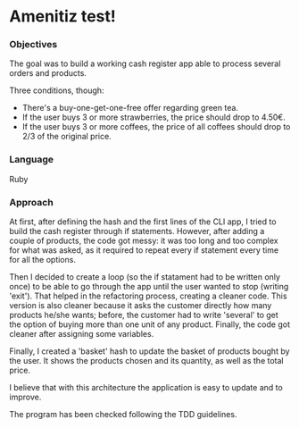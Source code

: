 # Amenitiz test!

### Objectives

The goal was to build a working cash register app able to process several orders and products.

Three conditions, though:

- There's a buy-one-get-one-free offer regarding green tea.
- If the user buys 3 or more strawberries, the price should drop to 4.50€.
- If the user buys 3 or more coffees, the price of all coffees should drop to 2/3 of the original price.

### Language

Ruby

### Approach

At first, after defining the hash and the first lines of the CLI app, I tried to build the cash register through if statements. However, after adding a couple of products, the code got messy: it was too long and too complex for what was asked, as it required to repeat every if statement every time for all the options.

Then I decided to create a loop (so the if statament had to be written only once) to be able to go through the app until the user wanted to stop (writing 'exit'). That helped in the refactoring process, creating a cleaner code. This version is also cleaner because it asks the customer directly how many products he/she wants; before, the customer had to write 'several' to get the option of buying more than one unit of any product. Finally, the code got cleaner after assigning some variables.

Finally, I created a 'basket' hash to update the basket of products bought by the user. It shows the products chosen and its quantity, as well as the total price.

I believe that with this architecture the application is easy to update and to improve.

The program has been checked following the TDD guidelines.
